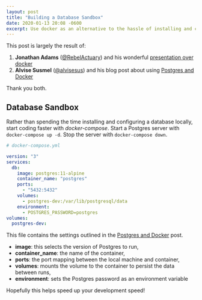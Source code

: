 ```yaml
---
layout: post
title: "Building a Database Sandbox"
date: 2020-01-13 20:08 -0600
excerpt: Use docker as an alternative to the hassle of installing and configuring a database on your development machine.
---
```


This post is largely the result of:

1. **Jonathan Adams** ([@RebelActuary](https://twitter.com/RebelActuary)) and his wonderful [presentation over docker](https://github.com/PieceMaker/presentation-lsdg-docker)
2. **Alvise Susmel** ([@alvisesus](https://twitter.com/alvisesus)) and his blog post about using [Postgres and Docker](https://www.poeticoding.com/step-by-step-tutorial-to-build-a-phoenix-app-that-supports-user-uploads/#postgres-docker)

Thank you both.

## Database Sandbox

Rather than spending the time installing and configuring a database locally, start coding faster with _docker-compose_. Start a Postgres server with `docker-compose up -d`. Stop the server with `docker-compose down`.

```yml
# docker-compose.yml

version: "3"
services:
  db:
    image: postgres:11-alpine
    container_name: "postgres"
    ports:
      - "5432:5432"
    volumes:
      - postgres-dev:/var/lib/postgresql/data
    environment:
      - POSTGRES_PASSWORD=postgres
volumes:
  postgres-dev:
```

This file contains the settings outlined in the [Postgres and Docker](https://www.poeticoding.com/step-by-step-tutorial-to-build-a-phoenix-app-that-supports-user-uploads/#postgres-docker) post.

- **image**: this selects the version of Postgres to run,
- **container_name**: the name of the container,
- **ports**: the port mapping between the local machine and container,
- **volumes**: mounts the volume to the container to persist the data between runs,
- **environment**: sets the Postgres password as an environment variable

Hopefully this helps speed up your development speed!